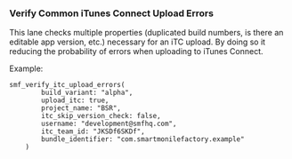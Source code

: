### Verify Common iTunes Connect Upload Errors

This lane checks multiple properties (duplicated build numbers, is there an editable app version, etc.) necessary for an iTC upload. By doing so it reducing the probability of errors when uploading to iTunes Connect.

Example:
```
smf_verify_itc_upload_errors(
        build_variant: "alpha",
        upload_itc: true,
        project_name: "BSR",
        itc_skip_version_check: false,
        username: "development@smfhq.com",
        itc_team_id: "JKSDf6SKDf",
        bundle_identifier: "com.smartmonilefactory.example"
    )
```